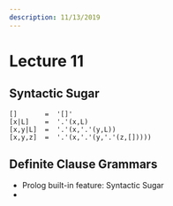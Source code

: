 ```yaml
---
description: 11/13/2019
---
```


# Lecture 11

## Syntactic Sugar

```text
[]       =  '[]'
[x|L]    =  '.'(x,L)
[x,y|L]  =  '.'(x,'.'(y,L))
[x,y,z]  =  '.'(x,'.'(y,'.'(z,[]))))
```

## Definite Clause Grammars

* Prolog built-in feature: Syntactic Sugar
* 
